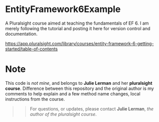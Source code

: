 # EntityFramework6Example
A Pluralsight course aimed at teaching the fundamentals of EF 6. I am merely
following the tutorial and posting it here for version control and documentation.

https://app.pluralsight.com/library/courses/entity-framework-6-getting-started/table-of-contents

# Note
This code is *not mine*, and belongs to **Julie Lerman** and her **pluralsight course**. Difference between this repository
and the original author is my comments to help explain and a few method name changes, local instructions from the course. 

>> For questions, or updates, please contact **Julie Lerman**, *the author of the pluralsight course*.
